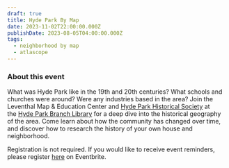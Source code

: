 ```yaml
---
draft: true
title: Hyde Park By Map
date: 2023-11-02T22:00:00.000Z
publishDate: 2023-08-05T04:00:00.000Z
tags:
  - neighborhood by map
  - atlascope
---
```


### About this event 

What was Hyde Park like in the 19th and 20th centuries? What schools and churches were around? Were any industries based in the area? Join the Leventhal Map & Education Center and [Hyde Park Historical Society](https://www.hydeparkhistoricalsociety.org/) at the [Hyde Park Branch Library](https://www.bpl.org/locations/hyde-park/) for a deep dive into the historical geography of the area. Come learn about how the community has changed over time, and discover how to research the history of your own house and neighborhood.

Registration is not required. If you would like to receive event reminders, please register [here](https://www.eventbrite.com/e/charlestown-by-map-tickets-663048605227?aff=oddtdtcreator) on Eventbrite.

